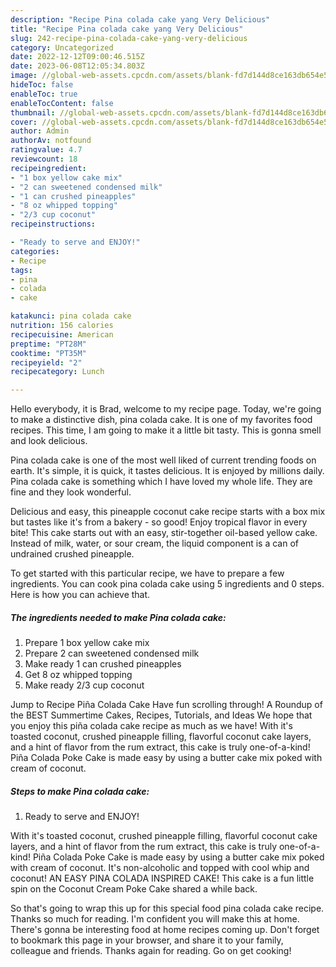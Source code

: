 ```yaml
---
description: "Recipe Pina colada cake yang Very Delicious"
title: "Recipe Pina colada cake yang Very Delicious"
slug: 242-recipe-pina-colada-cake-yang-very-delicious
category: Uncategorized
date: 2022-12-12T09:00:46.515Z
date: 2023-06-08T12:05:34.803Z
image: //global-web-assets.cpcdn.com/assets/blank-fd7d144d8ce163db654e5a02c40b08a2775adb7897d16e4062681dc7e1b2800f.png
hideToc: false
enableToc: true
enableTocContent: false
thumbnail: //global-web-assets.cpcdn.com/assets/blank-fd7d144d8ce163db654e5a02c40b08a2775adb7897d16e4062681dc7e1b2800f.png
cover: //global-web-assets.cpcdn.com/assets/blank-fd7d144d8ce163db654e5a02c40b08a2775adb7897d16e4062681dc7e1b2800f.png
author: Admin
authorAv: notfound
ratingvalue: 4.7
reviewcount: 18
recipeingredient:
- "1 box yellow cake mix"
- "2 can sweetened condensed milk"
- "1 can crushed pineapples"
- "8 oz whipped topping"
- "2/3 cup coconut"
recipeinstructions:

- "Ready to serve and ENJOY!"
categories:
- Recipe
tags:
- pina
- colada
- cake

katakunci: pina colada cake 
nutrition: 156 calories
recipecuisine: American
preptime: "PT28M"
cooktime: "PT35M"
recipeyield: "2"
recipecategory: Lunch

---
```



Hello everybody, it is Brad, welcome to my recipe page. Today, we're going to make a distinctive dish, pina colada cake. It is one of my favorites food recipes. This time, I am going to make it a little bit tasty. This is gonna smell and look delicious.

Pina colada cake is one of the most well liked of current trending foods on earth. It's simple, it is quick, it tastes delicious. It is enjoyed by millions daily. Pina colada cake is something which I have loved my whole life. They are fine and they look wonderful.

Delicious and easy, this pineapple coconut cake recipe starts with a box mix but tastes like it&#39;s from a bakery - so good! Enjoy tropical flavor in every bite! This cake starts out with an easy, stir-together oil-based yellow cake. Instead of milk, water, or sour cream, the liquid component is a can of undrained crushed pineapple.


To get started with this particular recipe, we have to prepare a few ingredients. You can cook pina colada cake using 5 ingredients and 0 steps. Here is how you can achieve that.

<!--inarticleads1-->

##### The ingredients needed to make Pina colada cake:

1. Prepare 1 box yellow cake mix
1. Prepare 2 can sweetened condensed milk
1. Make ready 1 can crushed pineapples
1. Get 8 oz whipped topping
1. Make ready 2/3 cup coconut


Jump to Recipe Piña Colada Cake Have fun scrolling through! A Roundup of the BEST Summertime Cakes, Recipes, Tutorials, and Ideas We hope that you enjoy this piña colada cake recipe as much as we have! With it&#39;s toasted coconut, crushed pineapple filling, flavorful coconut cake layers, and a hint of flavor from the rum extract, this cake is truly one-of-a-kind! Piña Colada Poke Cake is made easy by using a butter cake mix poked with cream of coconut. 

<!--inarticleads2-->

##### Steps to make Pina colada cake:


1. Ready to serve and ENJOY!

With it&#39;s toasted coconut, crushed pineapple filling, flavorful coconut cake layers, and a hint of flavor from the rum extract, this cake is truly one-of-a-kind! Piña Colada Poke Cake is made easy by using a butter cake mix poked with cream of coconut. It&#39;s non-alcoholic and topped with cool whip and coconut! AN EASY PINA COLADA INSPIRED CAKE! This cake is a fun little spin on the Coconut Cream Poke Cake shared a while back. 

So that's going to wrap this up for this special food pina colada cake recipe. Thanks so much for reading. I'm confident you will make this at home. There's gonna be interesting food at home recipes coming up. Don't forget to bookmark this page in your browser, and share it to your family, colleague and friends. Thanks again for reading. Go on get cooking!
